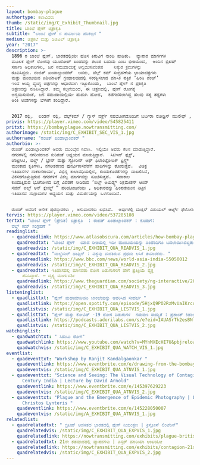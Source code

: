 ```yaml
---
layout: bombay-plague
authortype: ಕಲಾವಿದರು
thumb: /static/img/C_Exhibit_Thumbnail.jpg
title: ಬಾಂಬೆ ಪ್ಲೇಗ್‌ ಚಿತ್ರಾಕೃತಿ
subtitle: "ಬಾಂಬೆ ಪ್ಲೇಗ್‌ ನ ಪರ್ಯಾಯ ಪರಿಕಲ್ಪನೆ "
medium: ಚಿತ್ರಕಲೆ ಮತ್ತು ಡಿಜಿಟಲ್‌ ಚಿತ್ರಾಕೃತಿ
year: "2017"
description: >-
  1896 ರ ಬಾಂಬೆ ಪ್ಲೇಗ್‌, ಭಾರತದಲ್ಲಿಯೇ ಹೊಸ ತಿರುವಿಗೆ ನಾಂದಿ ಹಾಡಿತು.  ವ್ಯಾಪಾರ ಮಾರ್ಗಗಳ
  ಮೂಲಕ ಪ್ಲೇಗ್‌ ರೋಗವು ಯೂರೋಪ್‌ ಖಂಡವನ್ನು ತಲುಪ ಬಹುದು ಎಂಬ ಭೀತಿಯಿಂದ,  ಅಂದಿನ ಬ್ರಿಟಿಷ್‌
  ಸರ್ಕಾರಿ ಅಧಿಕಾರಿಗಳು, ಜನ ಸಮುದಾಯಕ್ಕೆ ಅನ್ವಯಿಸುವಂತಹ    ನಿಷ್ಠುರ ಕ್ರಮಗಳನ್ನು
  ರೂಪಿಸಿದ್ದರು. ರಂಜಿತ್‌ ಖಂಡಾಲ್ಗಾಂವಕರ್‌  ಅವರು, ವೆಲ್ಲ್ ಕಮ್‌ ಸಂಗ್ರಹಣೆಯ ಛಾಯಾಚಿತ್ರಗಳು
  ಮತ್ತು ಮುಂಬಯಿನ ಏಶಿಯಾಟಿಕ್‌ ಗ್ರಂಥಾಲಯದಲ್ಲಿ ಸಂರಕ್ಷಿಸಲಾದ ಮಾಸಿಕ ಪತ್ರಿಕೆ ʼಹಿಂದಿ ಪಂಚ್‌ʼ
  ಇಂದ ಆಯ್ದ ವ್ಯಂಗ್ಯ ಚಿತ್ರಗಳನ್ನು ಆಧಾರವಾಗಿ ಇಟ್ಟುಕೊಂಡು,  ಬಾಂಬೆ ಪ್ಲೇಗ್ ನ ಪ್ರತಿಕೃತಿ
  ಚಿತ್ರಣವನ್ನು ರೂಪಿಸಿದ್ದಾರೆ. ತಮ್ಮ ಕಲ್ಪನೆಯಿಂದ, ಈ ಚಿತ್ರಣದಲ್ಲಿ, ಪ್ಲೇಗ್‌ ರೋಗಕ್ಕೆ
  ಅನ್ವಯಿಸುವಂತೆ, ಜನ ಸಮುದಾಯಲ್ಲಿಯೇ ಹುದುಗಿ ಹೋದ,  ಕಡೆಗಣಿಸಲಾಗಿದ್ದ ಹಲವು ಸತ್ಯ ತಥ್ಯಗಳು
  ಅಂಕಿ ಅಂಶಗಳನ್ನು ಬೆಳಕಿಗೆ ತಂದಿದ್ದಾರೆ. 


  2017 ರಲ್ಲಿ,  ಲಂಡನ್ ನಲ್ಲಿ, ವೆಲ್ಲ್‌ಕಮ್‌ / ಗ್ಯಾಸ್‌ ವರ್ಕ್ಸ್‌ ಸಹಯೋಗದೊಂದಿಗೆ ಬರ್ಬರಾ ರೋಡ್ರಿಸ್‌ ಮುನೌಫ್‌ ,‌ ಸಂಯೋಜಿಸಿದ ʼಆಯುರ್ವೇದಿಕ್‌ ಮ್ಯಾನ್”‌ ಪ್ರದರ್ಶನದ ಅಂಗವಾಗಿ ವೆಲ್ಲ್‌ಕಮ್‌ ಸಂಗ್ರಹಣೆಯ ಮೂಲಕ ಈ ಕಾರ್ಯಕ್ರಮವನ್ನು ಮೂಲತಃ ಆಯೋಜಿಸಲಾಗಿತ್ತು.
privis: https://player.vimeo.com/video/545825411
pritxt: https://bombayplague.nowtransmitting.com/
authorimage: /static/img/C_EXHIBIT_SEC_VIS_1.jpg
authorname: "ರಂಜಿತ್‌ ಖಂಡಾಲ್ಗಾಂವಕರ್‌ "
authorbio: >-
  ರಂಜಿತ್‌ ಖಂಡಾಲ್ಗಾಂವಕರ್‌ ಅವರು ಮುಂಬೈನ ನಿವಾಸಿ. ಇಲ್ಲಿಯೇ ಅವರು ಕೆಲಸ ಮಾಡುತ್ತಿದ್ದಾರೆ.
  ನಗರಗಳಲ್ಲಿ ನಗರೀಕರಣದ ಕುರಿತಂತೆ ಅಧ್ಯಯನ ಮಾಡುತ್ತಿದ್ದಾರೆ.  ಸಿಟಿಇನ್‌ ಫ್ಲಕ್ಸ್‌,
  ಜೆಂಟ್ರಿಸಿಟಿ, ಬಿಲ್ಡ್ / ಬ್ರೌಸ್‌ ಮತ್ತು ಸ್ಟೋರೀಸ್‌ ಆಫ್‌ ಫಿಲಾಂಟ್ರೋಪಿಕ್‌ ಟ್ರಸ್ಟ್ಸ್‌
  ಮುಂತಾದ ಕೃತಿಗಳು, ನಗರೀಕರಣದ ಪುನರ್ವಿಕಾಸದೆಡೆಗೆ ಹಾದಿಗಳನ್ನು ತೋರುತ್ತವೆ.  ವಿಚಿತ್ರ
  ಇತಿಹಾಸಗಳ ಸಂಕಲನಕಾರ್ಯ, ವಿಭಿನ್ನ ಕಾಲಾವಧಿಯಲ್ಲಿನ, ಕುಂದುಕೊರತೆಗಳನ್ನು ದಾಖಲಿಸಿವೆ,
  ವಿಕಸನಗೊಳ್ಳುತ್ತಿರುವ ನಗರಗಳಿಗೆ ವಿಕಲ್ಪ ಮಾರ್ಗವನ್ನು ಸೂಚಿಸುತ್ತವೆ.  ಸದಾಕಾಲ
  ಕುಂದುತ್ತಿರುವ ಭೂಗೋಳದ ಬಗ್ಗೆ ವಿವರಣೆ ನೀಡಿರುವ ʼಐಲ್ಸ್‌ ಅಮಿಡ್ಸ್ಟ್‌ ರಿಕ್ಲಮೇಶನ್‌ ಆಂಡ್‌
  ಸೆವೆನ್‌ ಐಲ್ಸ್‌ ಅನ್‌ ಕ್ಲೇಮ್ಡ್‌ “ ಪರಿಯೋಜನೆಯು , ಅಧಿಕಾರವನ್ನು ಹಿಂಪಡೆಯುವ ನಿಟ್ಟಿನ
  ಇತಿಹಾಸದ ಸಂಗ್ರಾಮಗಳ ಅಧ್ಯಯನ ಮತ್ತು ವಿಮರ್ಶೆಯನ್ನು ಒಳಗೊಂಡಿವೆ.       


  ರಂಜಿತ್‌ ಅವರಿಗೆ ಅನೇಕ ಪುರಸ್ಕಾರಗಳು , ಅನುದಾನಗಳು ಲಭಿಸಿವೆ.  ಅವುಗಳಲ್ಲಿ ಮಜ್ಲಿಸ್‌ ವಿಶುಯಲ್‌ ಆರ್ಟ್ಸ್‌ ಫೆಲೋಶಿಪ್‌, ಯೂ.ಡಿ.ಆರ್.ಐ ಆರ್ಖಿಟೆಕ್ಚರಲ್‌ ಫೆಲೋಶಿಪ್‌ , ಲೆವೆರ್‌ ಹುಲ್ಮೆ ಆರ್ಟಿಸ್ಟ್‌ ರೆಸಿಡೆಂಸಿ, ಸಾಯಿ ಹಾರ್ವರ್ಡ್‌ ಯೂನಿವರ್ಸಿಟಿ ಆರ್ಟಿಸ್ಟ್‌ ರೆಸಿಡೆಂಸಿ ಹಾಗೂ ವೆಲ್‌ಕಮ್‌ ಟ್ರಸ್ಟ್‌ ನಿಂದ ಸೀಡ್‌ ಫಂಡಿಂಗ್‌ ಪುರಸ್ಕಾರ ಲಭಿಸಿವೆ.
tervis: https://player.vimeo.com/video/537285108
tertxt: "ಬಾಂಬೆ ಪ್ಲೇಗ್‌ (ಪ್ರೇರಿತ) ಚಿತ್ರಾಕೃತಿ  : ರಂಜಿತ್‌ ಖಂಡಾಲ್ಗಾಂವಕರ್‌ : ಕೊಡುಗೆ:
  ವೆಲ್ಲ್ ಕಮ್‌ ಸಂಗ್ರಹಣೆ "
readinglist:
  - quadreadlink: https://www.atlasobscura.com/articles/how-bombay-plague-changed-mumbai
    quadreadtxt: "ಬಾಂಬೆ ಪ್ಲೇಗ್  ಯಾವ ರೀತಿಯಲ್ಲಿ ಇಡೀ ಮುಂಬಯಿಯನ್ನು ಎಂದೆಂದಿಗೂ ಬದಲಾಯಿಸಿಬಿಟ್ಟಿತು. "
    quadreadvis: /static/img/C_EXHIBIT_QUA_READVIS_1.jpg
  - quadreadtxt: "ವಾಲ್ಡೆಮರ್‌ ಹಾಫ್ಕಿನ್‌ : ವಿಶ್ವವು ಮರೆತಿರುವ ಪ್ರಥಮ ಲಸಿಕೆ ತಯಾರಕರು. "
    quadreadlink: https://www.bbc.com/news/world-asia-india-55050012
    quadreadvis: /static/img/C_EXHIBIT_QUA_READVIS_2.jpg
  - quadreadtxt: ಇತಿಹಾಸದಲ್ಲಿ ಮಾನವರು ರೋಗ ಪಿಡುಗುಗಳಿಗೆ ಹೇಗೆ ಪ್ರತಿಕ್ರಿಯೆ ವ್ಯಕ್ತ
      ಪಡಿಸಿದ್ದಾರೆ. – ದೃಶ್ಯ ಮಾರ್ಗದರ್ಶಿ
    quadreadlink: https://www.theguardian.com/society/ng-interactive/2020/apr/29/how-humans-have-reacted-to-pandemics-through-history-a-visual-guide
    quadreadvis: /static/img/C_EXHIBIT_QUA_READVIS_3.jpg
listeninglist:
  - quadlisttxt: "ಪ್ಲೇಗ್‌ ಮಹಾಮಾರಿಯು ಬಾಂಬೆಯನ್ನು ಆವರಿಸಿದ ಸಂದರ್ಭ "
    quadlistlink: https://open.spotify.com/episode/5HjxQ9PO2RzMvUaIKrcq9A
    quadlistvis: /static/img/C_EXHIBIT_QUA_LISTVIS_1.jpg
  - quadlisttxt: "ಪ್ಲೇಗ್‌ ಮತ್ತು ಕೋವಿಡ್‌ -19 ರೋಗ ಪಿಡುಗುಗಳ  ನಡುವಣ ಸಾಮ್ಯತೆ : ಪ್ರಶಾಂತ್‌ ಕಿಡಂಬಿ"
    quadlistlink: https://podcasts.adorilabs.com/s/e?eid=IAUASrTk2esBNlB6
    quadlistvis: /static/img/C_EXHIBIT_QUA_LISTVIS_2.jpg
watchinglist:
  - quadwatchtxt: " ಸಿಡುಬು ರೋಗ"
    quadwatchlink: https://www.youtube.com/watch?v=MYnMXEcHI7U&pbjreload=101
    quadwatchvis: /static/img/C_EXHIBIT_QUA_WATCH_VIS_1.jpg
eventlist:
  - quadeventtxt: "Workshop by Ranjit Kandalgaonkar "
    quadeventlink: https://www.eventbrite.com/e/drawing-from-the-bombay-plague-workshop-registration-148222681029
    quadeventvis: /static/img/C_EXHIBIT_QUA_ATNVIS_1.jpg
  - quadeventtxt: "Science and Seeing: The Visual Technology of Contagion in 19th
      Century India | Lecture by David Arnold"
    quadeventlink: https://www.eventbrite.com/e/145397629223
    quadeventvis: /static/img/C_EXHIBIT_QUA_ATNVIS_2.jpg
  - quadeventtxt: "Plague and the Emergence of Epidemic Photography | Lecture by
      Christos Lynteris "
    quadeventlink: https://www.eventbrite.com/e/145228050007
    quadeventvis: /static/img/A_EXHIBIT_QUA_ATNVIS_1.jpg
relatedlist:
  - quadrelatedtxt: " ಬ್ರಿಟಿಷ್‌ ಆಡಳಿತದ ಭಾರತದಲ್ಲಿ ಪ್ಲೇಗ್‌ ನಿಯಂತ್ರಣ | ಕ್ರಿಸ್ಟೋಸ್‌ ಲಿಂಟೆರಿಸ್‌"
    quadrelatedvis: /static/img/C_EXHIBIT_QUA_EXPVIS_1.jpg
    quadrelatedlink: https://nowtransmitting.com/exhibits/plague-british-india/
  - quadrelatedtxt: 21ನೇ ಶತಮಾನದಲ್ಲಿ ವ್ಯಾಪನಗಳು | ಎಸ್ತರ್‌ ಮಾರಿಯಾ ಆಂಟಿಯೋ
    quadrelatedlink: https://nowtransmitting.com/exhibits/contagion-21st-century/
    quadrelatedvis: /static/img/C_EXHIBIT_QUA_EXPVIS_2.jpg
---
```

